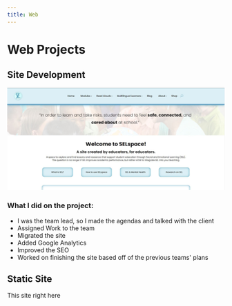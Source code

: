 ```yaml
---
title: Web
---
```


# Web Projects

## Site Development
![Alt Text](.vuepress/img/web/selspacebad.jpg)
### What I did on the project:
* I was the team lead, so I made the agendas and talked with the client
* Assigned Work to the team
* Migrated the site
* Added Google Analytics
* Improved the SEO
* Worked on finishing the site based off of the previous teams' plans 



## Static Site
This site right here